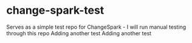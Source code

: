 # change-spark-test

Serves as a simple test repo for ChangeSpark - I will run manual testing through this repo
Adding another test
Adding another test
